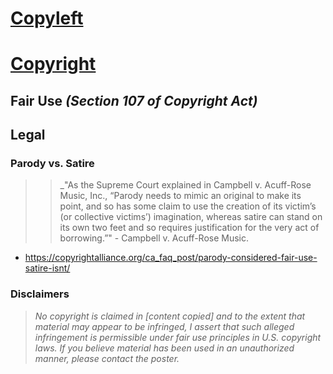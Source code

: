 # [Copyleft](https://en.wikipedia.org/wiki/Copyleft)


# [Copyright](https://en.wikipedia.org/wiki/Copyright)


## Fair Use _(Section 107 of Copyright Act)_


## Legal

### Parody vs. Satire

  >> _"As the Supreme Court explained in Campbell v. Acuff-Rose Music, Inc., “Parody needs to mimic an original to make its point, and so has some claim to use the creation of its victim’s (or collective victims’) imagination, whereas satire can stand on its own two feet and so requires justification for the very act of borrowing.”" - Campbell v. Acuff-Rose Music.

  - https://copyrightalliance.org/ca_faq_post/parody-considered-fair-use-satire-isnt/


### Disclaimers

> _No copyright is claimed in [content copied] and to the extent that material may appear to be infringed, I assert that such alleged infringement is permissible under fair use principles in U.S. copyright laws. If you believe material has been used in an unauthorized manner, please contact the poster._
